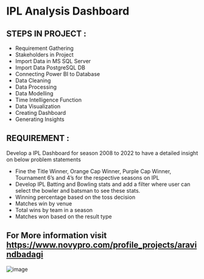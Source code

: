# IPL Analysis Dashboard 

## STEPS IN PROJECT :

- ﻿Requirement Gathering
- Stakeholders in Project
- Import Data in MS SQL Server 
- Import Data PostgreSQL DB
- Connecting Power BI to Database
- Data Cleaning
- Data Processing
- Data Modelling
- Time Intelligence Function
- Data Visualization
- Creating Dashboard
- Generating Insights

## REQUIREMENT :

Develop a IPL Dashboard for season 2008 to 2022 to have a detailed insight on below problem statements

- Fine the Title Winner, Orange Cap Winner, Purple Cap Winner, Tournament 6’s and 4’s for the respective seasons on IPL
- Develop IPL Batting and Bowling stats and add a filter where user can select the bowler and batsman to see these stats.
- Winning percentage based on the toss decision
- Matches win by venue
- Total wins by team in a season
- Matches won based on the result type

## For More information visit https://www.novypro.com/profile_projects/aravindbadagi



  ![image](https://github.com/arvindbadagi/IPL-Analysis/assets/160807783/a0327e67-456a-4302-80c2-ec2d0baa0470)


